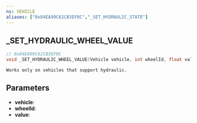 ```yaml
---
ns: VEHICLE
aliases: ["0x84EA99C62CB3EF0C","_SET_HYDRAULIC_STATE"]
---
```

## _SET_HYDRAULIC_WHEEL_VALUE

```c
// 0x84EA99C62CB3EF0C
void _SET_HYDRAULIC_WHEEL_VALUE(Vehicle vehicle, int wheelId, float value);
```

```
Works only on vehicles that support hydraulic.
```

## Parameters
* **vehicle**: 
* **wheelId**: 
* **value**: 

